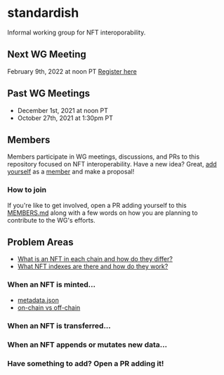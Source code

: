 # standardish

Informal working group for NFT interoporability.

## Next WG Meeting

February 9th, 2022 at noon PT [Register here](https://candy.zoom.us/meeting/register/tJArduihqzoqHNVqgJ2xiBdQoDHbu_in0r9_)

## Past WG Meetings

- December 1st, 2021 at noon PT
- October 27th, 2021 at 1:30pm PT

## Members

Members participate in WG meetings, discussions, and PRs to this repository focused on NFT interoperability. Have a new idea? Great, [add yourself](#how-to-join) as a [member](./MEMBERS.md#readme) and make a proposal! 

### How to join

If you're like to get involved, open a PR adding yourself to this [MEMBERS.md](#./MEMBERS.md#readme) along with a few words on how you are planning to contribute to the WG's efforts.

## Problem Areas

* [What is an NFT in each chain and how do they differ?](./nfts-across-chains.md)
* [What NFT indexes are there and how do they work?](./nft-indexing.md)

### When an NFT is minted...

* [metadata.json](./metadata-json.md)
* [on-chain vs off-chain](./onchain-vs-offchain.md)

### When an NFT is transferred...

### When an NFT appends or mutates new data...

### Have something to add? Open a PR adding it!

